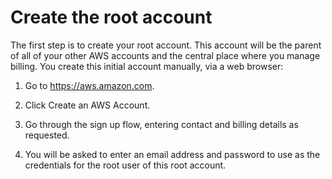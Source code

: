 # Create the root account

The first step is to create your root account. This account will be the parent of all of your other AWS accounts and
the central place where you manage billing. You create this initial account manually, via a web browser:

1.  Go to <https://aws.amazon.com>.

2.  Click Create an AWS Account.

3.  Go through the sign up flow, entering contact and billing details as requested.

4.  You will be asked to enter an email address and password to use as the credentials for the root user of this root
    account.



<!-- ##DOCS-SOURCER-START
{"sourcePlugin":"Service Catalog Reference","hash":"ffec7a365f20843f039a72af888d8f68"}
##DOCS-SOURCER-END -->
